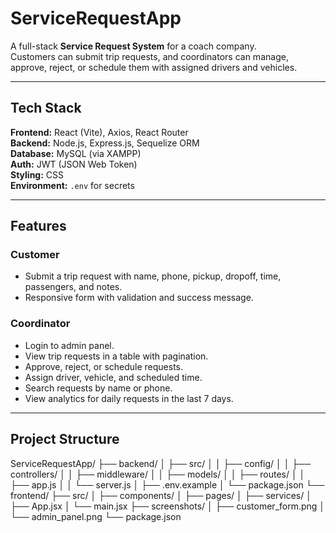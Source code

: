 # ServiceRequestApp

A full-stack **Service Request System** for a coach company.  
Customers can submit trip requests, and coordinators can manage, approve, reject, or schedule them with assigned drivers and vehicles.

---

## Tech Stack

**Frontend:** React (Vite), Axios, React Router  
**Backend:** Node.js, Express.js, Sequelize ORM  
**Database:** MySQL (via XAMPP)  
**Auth:** JWT (JSON Web Token)  
**Styling:** CSS  
**Environment:** `.env` for secrets

---

## Features

### Customer

- Submit a trip request with name, phone, pickup, dropoff, time, passengers, and notes.
- Responsive form with validation and success message.

### Coordinator

- Login to admin panel.
- View trip requests in a table with pagination.
- Approve, reject, or schedule requests.
- Assign driver, vehicle, and scheduled time.
- Search requests by name or phone.
- View analytics for daily requests in the last 7 days.

---

## Project Structure

ServiceRequestApp/
├── backend/
│ ├── src/
│ │ ├── config/
│ │ ├── controllers/
│ │ ├── middleware/
│ │ ├── models/
│ │ ├── routes/
│ │ ├── app.js
│ │ └── server.js
│ ├── .env.example
│ └── package.json
└── frontend/
├── src/
│ ├── components/
│ ├── pages/
│ ├── services/
│ ├── App.jsx
│ └── main.jsx
├── screenshots/
│ ├── customer_form.png
│ └── admin_panel.png
└── package.json
